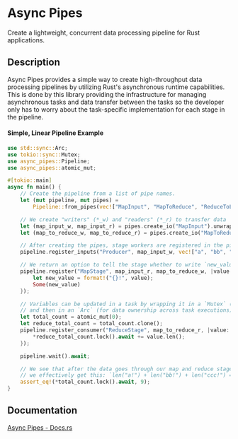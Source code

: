 # Async Pipes

Create a lightweight, concurrent data processing pipeline for Rust applications.

## Description

Async Pipes provides a simple way to create high-throughput data processing pipelines by utilizing Rust's
asynchronous runtime capabilities. This is done by this library providing the infrastructure for managing
asynchronous tasks and data transfer between the tasks so the developer only has to worry about the task-specific
implementation for each stage in the pipeline.

#### Simple, Linear Pipeline Example

```rust
use std::sync::Arc;
use tokio::sync::Mutex;
use async_pipes::Pipeline;
use async_pipes::atomic_mut;

#[tokio::main]
async fn main() {
    // Create the pipeline from a list of pipe names.
    let (mut pipeline, mut pipes) =
        Pipeline::from_pipes(vec!["MapInput", "MapToReduce", "ReduceToLog"]);

    // We create "writers" (*_w) and "readers" (*_r) to transfer data
    let (map_input_w, map_input_r) = pipes.create_io("MapInput").unwrap();
    let (map_to_reduce_w, map_to_reduce_r) = pipes.create_io("MapToReduce").unwrap();

    // After creating the pipes, stage workers are registered in the pipeline.
    pipeline.register_inputs("Producer", map_input_w, vec!["a", "bb", "ccc"]);

    // We return an option to tell the stage whether to write `new_value` to the pipe or ignore it.
    pipeline.register("MapStage", map_input_r, map_to_reduce_w, |value: &'static str| async move {
        let new_value = format!("{}!", value);
        Some(new_value)
    });

    // Variables can be updated in a task by wrapping it in a `Mutex` (to make it mutable)
    // and then in an `Arc` (for data ownership across task executions).
    let total_count = atomic_mut(0);
    let reduce_total_count = total_count.clone();
    pipeline.register_consumer("ReduceStage", map_to_reduce_r, |value: String| async move {
        *reduce_total_count.lock().await += value.len();
    });

    pipeline.wait().await;

    // We see that after the data goes through our map and reduce stages,
    // we effectively get this: `len("a!") + len("bb!") + len("ccc!") = 9`
    assert_eq!(*total_count.lock().await, 9);
}
```

## Documentation

[Async Pipes - Docs.rs](https://docs.rs/async-pipes/0.1.0/async_pipes/)
